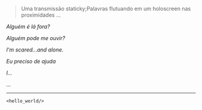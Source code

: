 > Uma transmissão staticky;Palavras flutuando em um holoscreen nas proximidades ...

*Alguém é lá fora?*

*Alguém pode me ouvir?*

*I'm scared...and alone.*

*Eu preciso de ajuda*

*I...*

*...*

***
`<hello_world/>`